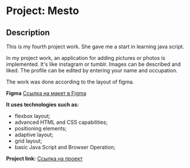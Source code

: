# Project: Mesto

## Description

This is my fourth project work. She gave me a start in learning java script.

In my project work, an application for adding pictures or photos is implemented. It's like instagram or tumblr. Images can be described and liked. The profile can be edited by entering your name and occupation.

The work was done according to the layout of figma.

**Figma**
[Ссылка на макет в Figma](https://www.figma.com/file/2cn9N9jSkmxD84oJik7xL7/JavaScript.-Sprint-4?node-id=0%3A1)

**It uses technologies such as:**

- flexbox layout;
- advanced HTML and CSS capabilities;
- positioning elements;
- adaptive layout;
- grid layout;
- basic Java Script and Browser Operation;

**Project link:**
[Ссылка на проект](https://ksenia-frants.github.io/mesto/)
